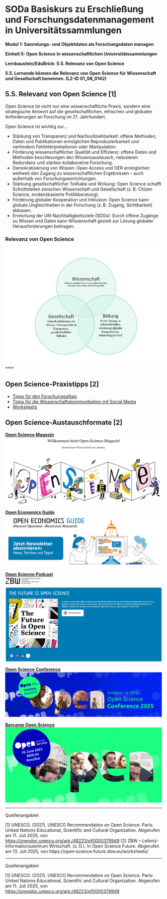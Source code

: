 <!--

author: Canan Hastik 
author: 
email:    
version:  v1
language: DE
lizenz: cc by
modultitel: Modul 1, Teil 1: Sammlungs- und Objektdaten als Forschungsdaten managen
eineit: 5
einheitstitel: Open Science in wissenschaftlichen Universitätssammlungen
lernziele:
* Lernende können Kodizes und Leitlinen zur Guten Wissenschaftlichen Praxis benennen. (LZ-ID 05_011_1031)

icon:     https://raw.githubusercontent.com/chastik/Beratung_Dateityp_Bild/refs/heads/main/SODa-Logo_full.svg
link:     https://raw.githubusercontent.com/chastik/Beratung/refs/heads/main/soda.css

comment:  WissKi SODA OERs

-->

# SODa Basiskurs zu Erschließung und Forschungsdatenmanagement in Universitätssammlungen

**Modul 1: Sammlungs- und Objektdaten als Forschungsdaten managen**

**Einheit 5: Open Science in wissenschaftlichen Universitätssammlungen**

**Lernbaustein/EduBrick: 5.5. Relevanz von Open Science**

**5.5. Lernende können die Relevanz von Open Science für Wissenschaft und Gesellschaft benennen. (LZ-ID 01\_08\_0142)**


## 5.5. Relevanz von Open Science [1]

Open Science ist nicht nur eine wissenschaftliche Praxis, sondern eine strategische Antwort auf die gesellschaftlichen, ethischen und globalen Anforderungen an Forschung im 21. Jahrhundert.

Open Science ist wichtig zur...

* Stärkung von Transparenz und Nachvollziehbarkeit: offene Methoden, Daten und Publikationen ermöglichen Reproduzierbarkeit und verhindern Fehlinterpretationen oder Manipulation.
* Förderung wissenschaftlicher Qualität und Effizienz: offene Daten und Methoden beschleunigen den Wissensaustausch, reduzieren Redundanz und stärken kollaborative Forschung.
* Demokratisierung von Wissen: Open Access und OER ermöglichen weltweit den Zugang zu wissenschaftlichen Ergebnissen – auch außerhalb von Forschungseinrichtungen.
* Stärkung gesellschaftlicher Teilhabe und Wirkung: Open Science schafft Schnittstellen zwischen Wissenschaft und Gesellschaft (z. B. Citizen Science, evidenzbasierte Politikberatung).
* Förderung globaler Kooperation und Inklusion: Open Science kann globale Ungleichheiten in der Forschung (z. B. Zugang, Sichtbarkeit) abbauen.
* Erreichung der UN-Nachhaltigkeitsziele (SDGs): Durch offene Zugänge zu Wissen und Daten kann Wissenschaft gezielt zur Lösung globaler Herausforderungen beitragen.

### Relevanz von Open Science

![](https://github.com/chastik/Beratung_Dateityp_Bild/blob/main/RelevanzOS.jpg)<!--width="100%"--> ****
  
## Open Science-Praxistipps [2]

* [Tipps für den Forschungsalltag](https://open-science-future.zbw.eu/wp-content/uploads/2021/09/os-magazin-print_teil1.pdf)
* [Tipps für die Wissenschaftskommunikation mit Social Media](https://open-science-future.zbw.eu/wp-content/uploads/2021/09/os-magazin-print_teil2.pdf)
* [Worksheets](https://open-science-future.zbw.eu/wp-content/uploads/2021/09/os-magazin-print_teil3.pdf)

## Open Science-Austauschformate [2]

**[Open Science Magazin](https://open-science-future.zbw.eu/)**
![](https://raw.githubusercontent.com/chastik/SODa-Basiskurs/main/img/OSmagazin.png)<!--width="50%"-->

**[Open Economics Guide](https://www.zbw.eu/de/services/open-science)**
![](https://raw.githubusercontent.com/chastik/SODa-Basiskurs/main/img/OEGuide.png)<!--width="50%"-->

**[Open Sciecne Podcast](https://podcast.zbw.eu/fos/)**
![](https://raw.githubusercontent.com/chastik/SODa-Basiskurs/main/img/future_is_open_science.png)<!--width="50%"-->

**[Open Science Conference](https://www.open-science-conference.eu/)**
![](https://raw.githubusercontent.com/chastik/SODa-Basiskurs/main/img/OSconference.png)<!--width="50%"-->

**[Barcamp Open Science](https://www.barcamp-open-science.eu/)**
![](https://raw.githubusercontent.com/chastik/SODa-Basiskurs/main/img/OSBarcamp.png)<!--width="50%"-->


-----------
Quellenangaben

[1]  UNESCO. (2021). UNESCO Recommendation on Open Science. Paris: United Nations Educational, Scientific and Cultural Organization. Abgerufen am 11. Juli 2025, von https://unesdoc.unesco.org/ark:/48223/pf0000379949
[2] ZBW – Leibniz-Informationszentrum Wirtschaft. (o. D.). In Open Science Future. Abgerufen am 13. Juli 2025, von https://open‑science‑future.zbw.eu/worksheets/



-----------
Quellenangaben

[1] UNESCO. (2021). UNESCO Recommendation on Open Science. Paris: United Nations Educational, Scientific and Cultural Organization. Abgerufen am 11. Juli 2025, von https://unesdoc.unesco.org/ark:/48223/pf0000379949
